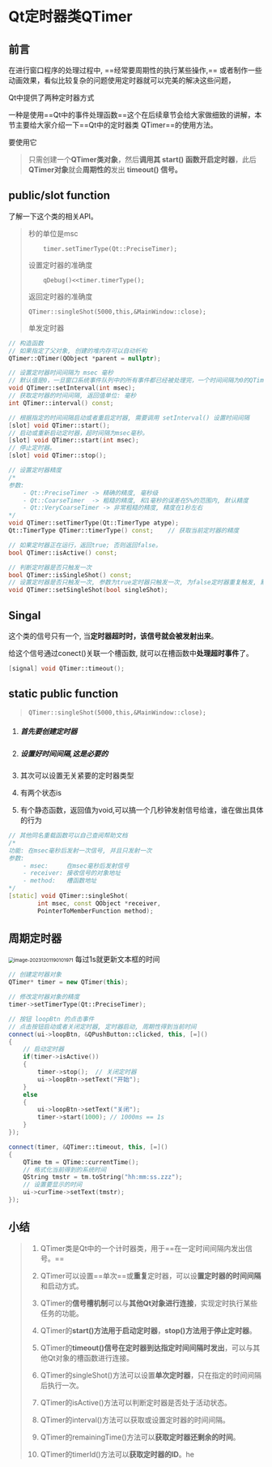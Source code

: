 # Qt定时器类QTimer

## 前言

在进行窗口程序的处理过程中, ==经常要周期性的执行某些操作,== 或者制作一些动画效果，看似比较复杂的问题使用定时器就可以完美的解决这些问题， 

Qt中提供了两种定时器方式

一种是使用==Qt中的事件处理函数==这个在后续章节会给大家做细致的讲解，本节主要给大家介绍一下==Qt中的定时器类 QTimer==的使用方法。

要使用它

> 只需创建一个**QTimer类对象**，然后**调用其 start() 函数开启定时器**，此后**QTimer对象**就会**周期性的**发出 **timeout() 信号。**





## public/slot function



了解一下这个类的相关API。

> 秒的单位是msc
>
> `    timer.setTimerType(Qt::PreciseTimer);`
>
> 设置定时器的准确度
>
> `    qDebug()<<timer.timerType();`
>
> 返回定时器的准确度
>
> `QTimer::singleShot(5000,this,&MainWindow::close);`
>
> 单发定时器
>
> 

```c++
// 构造函数
// 如果指定了父对象, 创建的堆内存可以自动析构
QTimer::QTimer(QObject *parent = nullptr);

// 设置定时器时间间隔为 msec 毫秒
// 默认值是0，一旦窗口系统事件队列中的所有事件都已经被处理完，一个时间间隔为0的QTimer就会触发
void QTimer::setInterval(int msec);
// 获取定时器的时间间隔, 返回值单位: 毫秒
int QTimer::interval() const;

// 根据指定的时间间隔启动或者重启定时器, 需要调用 setInterval() 设置时间间隔
[slot] void QTimer::start();
// 启动或重新启动定时器，超时间隔为msec毫秒。
[slot] void QTimer::start(int msec);
// 停止定时器。
[slot] void QTimer::stop();

// 设置定时器精度
/*
参数: 
    - Qt::PreciseTimer -> 精确的精度, 毫秒级
    - Qt::CoarseTimer  -> 粗糙的精度, 和1毫秒的误差在5%的范围内, 默认精度
    - Qt::VeryCoarseTimer -> 非常粗糙的精度, 精度在1秒左右
*/
void QTimer::setTimerType(Qt::TimerType atype);
Qt::TimerType QTimer::timerType() const;	// 获取当前定时器的精度

// 如果定时器正在运行，返回true; 否则返回false。
bool QTimer::isActive() const;

// 判断定时器是否只触发一次
bool QTimer::isSingleShot() const;
// 设置定时器是否只触发一次, 参数为true定时器只触发一次, 为false定时器重复触发, 默认为false
void QTimer::setSingleShot(bool singleShot);

```





## Singal

这个类的信号只有一个, 当**定时器超时时，该信号就会被发射出来**。

给这个信号通过conect()关联一个槽函数, 就可以在槽函数中**处理超时事件**了。

```c++
[signal] void QTimer::timeout();
```







## static public function

> `QTimer::singleShot(5000,this,&MainWindow::close);`

1. ##### 首先要创建定时器

2. ##### 设置好时间间隔,这是必要的

3. 其次可以设置无关紧要的定时器类型

4. 有两个状态is

5. 有个静态函数，返回值为void,可以搞一个几秒钟发射信号给谁，谁在做出具体的行为

```c++
// 其他同名重载函数可以自己查阅帮助文档
/*
功能: 在msec毫秒后发射一次信号, 并且只发射一次
参数:
	- msec:     在msec毫秒后发射信号
	- receiver: 接收信号的对象地址
	- method:   槽函数地址
*/
[static] void QTimer::singleShot(
        int msec, const QObject *receiver, 
        PointerToMemberFunction method);


```





## 周期定时器

<img src="C:/Users/%E8%AE%B8%E9%97%B0%E5%8D%9A/AppData/Roaming/Typora/typora-user-images/image-20231201190101971.png" alt="image-20231201190101971" style="zoom: 67%;" /> 每过1s就更新文本框的时间

```c++
// 创建定时器对象
QTimer* timer = new QTimer(this);

// 修改定时器对象的精度
timer->setTimerType(Qt::PreciseTimer);

// 按钮 loopBtn 的点击事件
// 点击按钮启动或者关闭定时器, 定时器启动, 周期性得到当前时间
connect(ui->loopBtn, &QPushButton::clicked, this, [=]()
{
    // 启动定时器
    if(timer->isActive())
    {
        timer->stop();  // 关闭定时器
        ui->loopBtn->setText("开始");
    }
    else
    {
        ui->loopBtn->setText("关闭");
        timer->start(1000); // 1000ms == 1s
    }
});

connect(timer, &QTimer::timeout, this, [=]()
{
    QTime tm = QTime::currentTime();
    // 格式化当前得到的系统时间
    QString tmstr = tm.toString("hh:mm:ss.zzz");
    // 设置要显示的时间
    ui->curTime->setText(tmstr);
});
```





## 小结

> 1. QTimer类是Qt中的一个计时器类，用于==在一定时间间隔内发出信号。==
>
> 2. QTimer可以设置==单次==或**重复**定时器，可以设**置定时器的时间间隔**和启动方式。
>
> 3. QTimer的**信号槽机制**可以与**其他Qt对象进行连接**，实现定时执行某些任务的功能。
>
> 4. QTimer的**start()方法用于启动定时器**，**stop()方法用于停止定时器**。
>
> 5. QTimer的**timeout()信号在定时器到达指定时间间隔时发出**，可以与其他Qt对象的槽函数进行连接。
>
> 6. QTimer的singleShot()方法可以设置**单次定时器**，只在指定的时间间隔后执行一次。
>
> 7. QTimer的isActive()方法可以判断定时器是否处于活动状态。
>
> 8. QTimer的interval()方法可以获取或设置定时器的时间间隔。
>
> 9. QTimer的remainingTime()方法可以**获取定时器还剩余的时间**。
>
> 10. QTimer的timerId()方法可以**获取定时器的ID**。he
